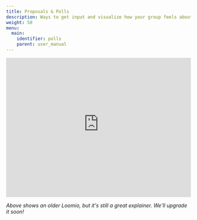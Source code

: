 ```yaml
---
title: Proposals & Polls
description: Ways to get input and visualize how your group feels about something.
weight: 50
menu:
  main:
    identifier: polls
    parent: user_manual
---
```


<iframe width="100%" height="380px" src="https://www.youtube-nocookie.com/embed/ePILBTxgkmE" frameborder="0" allowfullscreen></iframe>

_Above shows an older Loomio, but it's still a great explainer. We'll upgrade it soon!_
